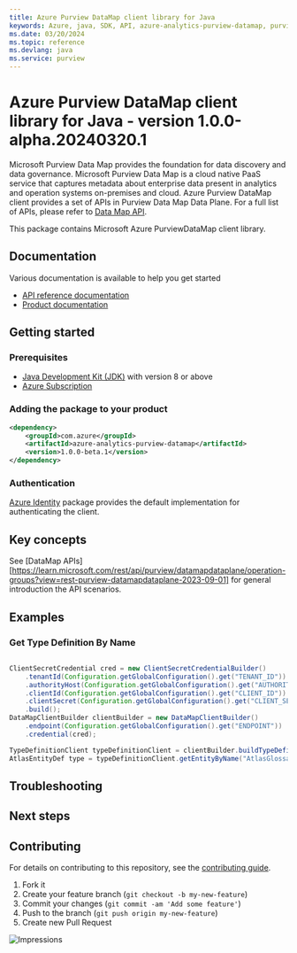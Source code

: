 ```yaml
---
title: Azure Purview DataMap client library for Java
keywords: Azure, java, SDK, API, azure-analytics-purview-datamap, purview
ms.date: 03/20/2024
ms.topic: reference
ms.devlang: java
ms.service: purview
---
```

# Azure Purview DataMap client library for Java - version 1.0.0-alpha.20240320.1 


Microsoft Purview Data Map provides the foundation for data discovery and data governance. Microsoft Purview Data Map is a cloud native PaaS service that captures metadata about enterprise data present in analytics and operation systems on-premises and cloud. Azure Purview DataMap client provides a set of APIs in Purview Data Map Data Plane. For a full list of APIs, please refer to [Data Map API](https://learn.microsoft.com/rest/api/purview/datamapdataplane/operation-groups?view=rest-purview-datamapdataplane-2023-09-01).

This package contains Microsoft Azure PurviewDataMap client library.

## Documentation

Various documentation is available to help you get started

- [API reference documentation][docs]
- [Product documentation][product_documentation]

## Getting started

### Prerequisites

- [Java Development Kit (JDK)][jdk] with version 8 or above
- [Azure Subscription][azure_subscription]

### Adding the package to your product

[//]: # ({x-version-update-start;com.azure:azure-analytics-purview-datamap;current})
```xml
<dependency>
    <groupId>com.azure</groupId>
    <artifactId>azure-analytics-purview-datamap</artifactId>
    <version>1.0.0-beta.1</version>
</dependency>
```
[//]: # ({x-version-update-end})

### Authentication

[Azure Identity][azure_identity] package provides the default implementation for authenticating the client.

## Key concepts

See [DataMap APIs][https://learn.microsoft.com/rest/api/purview/datamapdataplane/operation-groups?view=rest-purview-datamapdataplane-2023-09-01] for general introduction the API scenarios.

## Examples

### Get Type Definition By Name
```java com.azure.analytics.purview.datamap.readme

ClientSecretCredential cred = new ClientSecretCredentialBuilder()
    .tenantId(Configuration.getGlobalConfiguration().get("TENANT_ID"))
    .authorityHost(Configuration.getGlobalConfiguration().get("AUTHORITY_HOST"))
    .clientId(Configuration.getGlobalConfiguration().get("CLIENT_ID"))
    .clientSecret(Configuration.getGlobalConfiguration().get("CLIENT_SECRET"))
    .build();
DataMapClientBuilder clientBuilder = new DataMapClientBuilder()
    .endpoint(Configuration.getGlobalConfiguration().get("ENDPOINT"))
    .credential(cred);

TypeDefinitionClient typeDefinitionClient = clientBuilder.buildTypeDefinitionClient();
AtlasEntityDef type = typeDefinitionClient.getEntityByName("AtlasGlossary");
```

## Troubleshooting

## Next steps

## Contributing

For details on contributing to this repository, see the [contributing guide](https://github.com/Azure/azure-sdk-for-java/blob/main/CONTRIBUTING.md).

1. Fork it
1. Create your feature branch (`git checkout -b my-new-feature`)
1. Commit your changes (`git commit -am 'Add some feature'`)
1. Push to the branch (`git push origin my-new-feature`)
1. Create new Pull Request

<!-- LINKS -->
[product_documentation]: https://azure.microsoft.com/services/
[docs]: https://azure.github.io/azure-sdk-for-java/
[jdk]: https://learn.microsoft.com/azure/developer/java/fundamentals/
[azure_subscription]: https://azure.microsoft.com/free/
[azure_identity]: https://github.com/Azure/azure-sdk-for-java/blob/main/sdk/identity/azure-identity

![Impressions](https://azure-sdk-impressions.azurewebsites.net/api/impressions/azure-sdk-for-java%2Fsdk%2Fpurview%2Fazure-analytics-purview-datamap%2FREADME.png)

